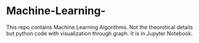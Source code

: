 # Machine-Learning-
This repo contains Machine Learning Algorithms. Not the theorotical details but python code with visualization through graph. It is in Jupyter Notebook. 
